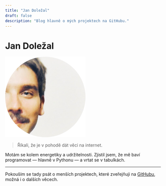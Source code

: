 ```yaml
---
title: "Jan Doležal"
draft: false
description: "Blog hlavně o mých projektech na GitHubu."
---
```


# Jan Doležal

![Profilová fotka](images/profile-photo.png)

> Říkali, že je v pohodě dát věci na internet.

Motám se kolem energetiky a udržitelnosti. Zjistil jsem, že mě baví programovat — hlavně v Pythonu — a vrtat se v tabulkách.

---

Pokouším se tady psát o menších projektech, které zveřejňuji na [GitHubu](https://www.github.com/jandolezal), možná i o dalších věcech.
